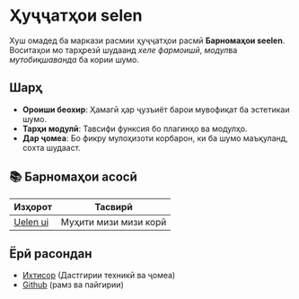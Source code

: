 # **Ҳуҷҷатҳои selen**

Хуш омадед ба маркази расмии ҳуҷҷатҳои расмӣ **Барномаҳои seelen**.\
Воситаҳои мо тарҳрезӣ шудаанд _хеле фармоишӣ_, *модул*ва _мутобиқшаванда_ ба
кории шумо.

## Шарҳ

- **Ороиши беохир**: Ҳамагӣ ҳар ҷузъиёт барои мувофиқат ба эстетикаи шумо.
- **Тарҳи модулӣ**: Тавсифи функсия бо плагинҳо ва модулҳо.
- **Дар ҷомеа**: Бо фикру мулоҳизоти корбарон, ки ба шумо маъқуланд, сохта
  шудааст.

## **📚 Барномаҳои асосӣ**

| Изҳорот                     | Тасвирӣ               |
| --------------------------- | --------------------- |
| [Uelen ui](/apps/seelen-ui) | Муҳити мизи мизи корӣ |

## Ёрӣ расондан

- [Ихтисор](https://discord.gg/ABfASx5ZAJ) (Дастгирии техникӣ ва ҷомеа)
- [Github](https://github.com/Seelen-Inc) (рамз ва пайгирии)
